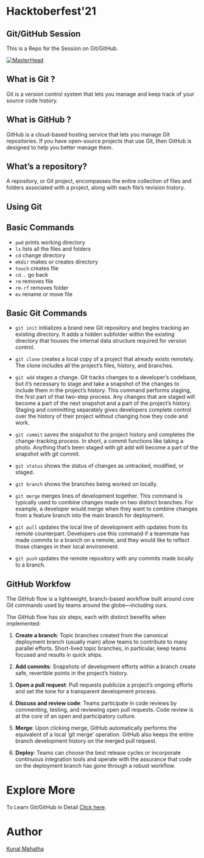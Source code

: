 # Hacktoberfest'21

## Git/GitHub Session
This is a Repo for the Session on Git/GitHub.

[![MasterHead](https://raw.githubusercontent.com/kunal-mahatha/git-session/master/banner.png)](https://username.github.io)

## What is Git ?
Git is a version control system that lets you manage and keep track of your source code history.

## What is GitHub ?
GitHub is a cloud-based hosting service that lets you manage Git repositories. If you have open-source projects that use Git, then GitHub is designed to help you better manage them.

## What’s a repository?
A repository, or Git project, encompasses the entire collection of files and folders associated with a project, along with each file’s revision history.

## Using Git
## Basic Commands
* `pwd` prints working directory
* `ls` lists all the files and folders
* `cd` change directory
* `mkdir` makes or creates directory
* `touch` creates file
* `cd..` go back
* `rm` removes file
* `rm-rf` removes folder
* `mv` rename or move file

## Basic Git Commands
- `git init` initializes a brand new Git repository and begins tracking an existing directory. It adds a hidden subfolder within the existing directory that houses the internal data structure required for version control.

- `git clone` creates a local copy of a project that already exists remotely. The clone includes all the project’s files, history, and branches.

- `git add` stages a change. Git tracks changes to a developer’s codebase, but it’s necessary to stage and take a snapshot of the changes to include them in the project’s history. This command performs staging, the first part of that two-step process. Any changes that are staged will become a part of the next snapshot and a part of the project’s history. Staging and committing separately gives developers complete control over the history of their project without changing how they code and work.

- `git commit` saves the snapshot to the project history and completes the change-tracking process. In short, a commit functions like taking a photo. Anything that’s been staged with git add will become a part of the snapshot with git commit.

- `git status` shows the status of changes as untracked, modified, or staged.

- `git branch` shows the branches being worked on locally.

- `git merge` merges lines of development together. This command is typically used to combine changes made on two distinct branches. For example, a developer would merge when they want to combine changes from a feature branch into the main branch for deployment.

- `git pull` updates the local line of development with updates from its remote counterpart. Developers use this command if a teammate has made commits to a branch on a remote, and they would like to reflect those changes in their local environment.

- `git push` updates the remote repository with any commits made locally to a branch.

## GitHub Workfow
The GitHub flow is a lightweight, branch-based workflow built around core Git commands used by teams around the globe—including ours.

The GitHub flow has six steps, each with distinct benefits when implemented:

1. **Create a branch**: Topic branches created from the canonical deployment branch (usually main) allow teams to contribute to many parallel efforts. Short-lived topic branches, in particular, keep teams focused and results in quick ships.

2. **Add commits**: Snapshots of development efforts within a branch create safe, revertible points in the project’s history.

3. **Open a pull request**: Pull requests publicize a project’s ongoing efforts and set the tone for a transparent development process.

4. **Discuss and review code**: Teams participate in code reviews by commenting, testing, and reviewing open pull requests. Code review is at the core of an open and participatory culture.

5. **Merge**: Upon clicking merge, GitHub automatically performs the equivalent of a local ‘git merge’ operation. GitHub also keeps the entire branch development history on the merged pull request.

6. **Deploy**: Teams can choose the best release cycles or incorporate continuous integration tools and operate with the assurance that code on the deployment branch has gone through a robust workflow.

# Explore More
To Learn Git/GitHub in Detail [Click here](https://classroom.udacity.com/courses/ud123). 

# Author
[Kunal Mahatha](https://github.com/kunal-mahatha)

